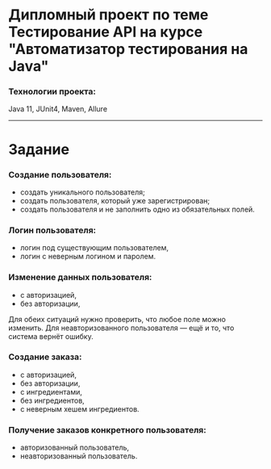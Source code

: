 # Дипломный проект по теме Тестирование API на курсе "Автоматизатор тестирования на Java"

### Технологии проекта:

Java 11, JUnit4, Maven, Allure
___________________________________________________________________________________
# Задание

### Создание пользователя:
- создать уникального пользователя;
- создать пользователя, который уже зарегистрирован;
- создать пользователя и не заполнить одно из обязательных полей.

### Логин пользователя:
- логин под существующим пользователем,
- логин с неверным логином и паролем.

### Изменение данных пользователя:
- с авторизацией,
- без авторизации,

Для обеих ситуаций нужно проверить, что любое поле можно изменить. Для неавторизованного пользователя — ещё и то, что система вернёт ошибку.

### Создание заказа:
- с авторизацией,
- без авторизации,
- с ингредиентами,
- без ингредиентов,
- с неверным хешем ингредиентов.

### Получение заказов конкретного пользователя:
- авторизованный пользователь,
- неавторизованный пользователь.
